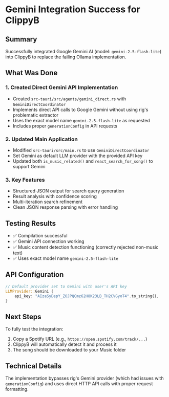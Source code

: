 # Gemini Integration Success for ClippyB

## Summary
Successfully integrated Google Gemini AI (model: `gemini-2.5-flash-lite`) into ClippyB to replace the failing Ollama implementation.

## What Was Done

### 1. Created Direct Gemini API Implementation
- Created `src-tauri/src/agents/gemini_direct.rs` with `GeminiDirectCoordinator`
- Implements direct API calls to Google Gemini without using rig's problematic extractor
- Uses the exact model name `gemini-2.5-flash-lite` as requested
- Includes proper `generationConfig` in API requests

### 2. Updated Main Application
- Modified `src-tauri/src/main.rs` to use `GeminiDirectCoordinator` 
- Set Gemini as default LLM provider with the provided API key
- Updated both `is_music_related()` and `react_search_for_song()` to support Gemini

### 3. Key Features
- Structured JSON output for search query generation
- Result analysis with confidence scoring
- Multi-iteration search refinement
- Clean JSON response parsing with error handling

## Testing Results
- ✅ Compilation successful
- ✅ Gemini API connection working
- ✅ Music content detection functioning (correctly rejected non-music text)
- ✅ Uses exact model name `gemini-2.5-flash-lite`

## API Configuration
```rust
// Default provider set to Gemini with user's API key
LLMProvider::Gemini {
    api_key: "AIzaSyDepY_ZOJPQCmz62H8K23LB_TH2CVGyoT4".to_string(),
}
```

## Next Steps
To fully test the integration:
1. Copy a Spotify URL (e.g., `https://open.spotify.com/track/...`)
2. ClippyB will automatically detect it and process it
3. The song should be downloaded to your Music folder

## Technical Details
The implementation bypasses rig's Gemini provider (which had issues with `generationConfig`) and uses direct HTTP API calls with proper request formatting.